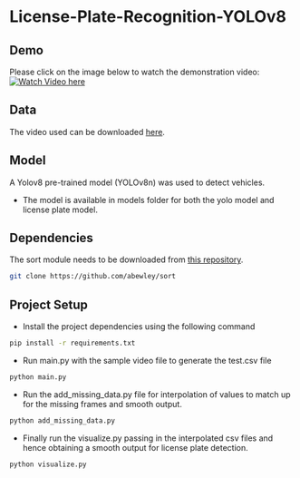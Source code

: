 # License-Plate-Recognition-YOLOv8
## Demo
Please click on the image below to watch the demonstration video:
[![Watch Video here](https://github.com/user-attachments/assets/eb22af64-b79a-472b-9a1c-6f1c99af03c8)](https://drive.google.com/file/d/1VV6Cz2oBJHI3RPs49qzj0cMmlZIXfVfK/view?usp=sharing)


## Data

The video used can be downloaded [here](https://drive.google.com/file/d/1JbwLyqpFCXmftaJY1oap8Sa6KfjoWJta/view?usp=sharing).

## Model

A Yolov8 pre-trained model (YOLOv8n) was used to detect vehicles.

- The model is available in models folder for both the yolo model and license plate model.

## Dependencies

The sort module needs to be downloaded from [this repository](https://github.com/abewley/sort).

```bash
git clone https://github.com/abewley/sort
```

## Project Setup
* Install the project dependencies using the following command 
```bash
pip install -r requirements.txt
```
* Run main.py with the sample video file to generate the test.csv file 
``` python
python main.py
```
* Run the add_missing_data.py file for interpolation of values to match up for the missing frames and smooth output.
```python
python add_missing_data.py
```

* Finally run the visualize.py passing in the interpolated csv files and hence obtaining a smooth output for license plate detection.
```python
python visualize.py
```
